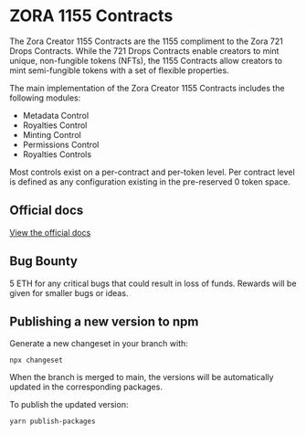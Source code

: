 # ZORA 1155 Contracts

The Zora Creator 1155 Contracts are the 1155 compliment to the Zora 721 Drops Contracts. While the 721 Drops Contracts enable creators to mint unique, non-fungible tokens (NFTs), the 1155 Contracts allow creators to mint semi-fungible tokens with a set of flexible properties.

The main implementation of the Zora Creator 1155 Contracts includes the following modules:

- Metadata Control
- Royalties Control
- Minting Control
- Permissions Control
- Royalties Controls

Most controls exist on a per-contract and per-token level. Per contract level is defined as any configuration existing in the pre-reserved 0 token space.

## Official docs

[View the official docs](https://docs.zora.co/docs/smart-contracts/creator-tools/Deploy1155Contract)

## Bug Bounty

5 ETH for any critical bugs that could result in loss of funds. Rewards will be given for smaller bugs or ideas.

## Publishing a new version to npm

Generate a new changeset in your branch with:

    npx changeset

When the branch is merged to main, the versions will be automatically updated in the corresponding packages.

To publish the updated version:

    yarn publish-packages
